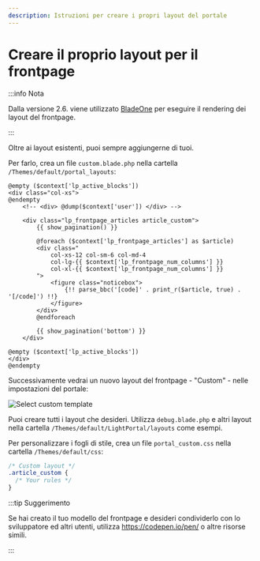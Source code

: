 ```yaml
---
description: Istruzioni per creare i propri layout del portale
---
```


# Creare il proprio layout per il frontpage

:::info Nota

Dalla versione 2.6. viene utilizzato [BladeOne](https://github.com/EFTEC/BladeOne) per eseguire il rendering dei layout del frontpage.

:::

Oltre ai layout esistenti, puoi sempre aggiungerne di tuoi.

Per farlo, crea un file `custom.blade.php` nella cartella `/Themes/default/portal_layouts`:

```php:line-numbers {9}
@empty ($context['lp_active_blocks'])
<div class="col-xs">
@endempty
	<!-- <div> @dump($context['user']) </div> -->

	<div class="lp_frontpage_articles article_custom">
		{{ show_pagination() }}

		@foreach ($context['lp_frontpage_articles'] as $article)
		<div class="
			col-xs-12 col-sm-6 col-md-4
			col-lg-{{ $context['lp_frontpage_num_columns'] }}
			col-xl-{{ $context['lp_frontpage_num_columns'] }}
		">
			<figure class="noticebox">
				{!! parse_bbc('[code]' . print_r($article, true) . '[/code]') !!}
			</figure>
		</div>
		@endforeach

		{{ show_pagination('bottom') }}
	</div>

@empty ($context['lp_active_blocks'])
</div>
@endempty
```

Successivamente vedrai un nuovo layout del frontpage - "Custom" - nelle impostazioni del portale:

![Select custom template](set_custom_template.png)

Puoi creare tutti i layout che desideri. Utilizza `debug.blade.php` e altri layout nella cartella `/Themes/default/LightPortal/layouts` come esempi.

Per personalizzare i fogli di stile, crea un file `portal_custom.css` nella cartella `/Themes/default/css`:

```css {3}
/* Custom layout */
.article_custom {
  /* Your rules */
}
```

:::tip Suggerimento

Se hai creato il tuo modello del frontpage e desideri condividerlo con lo sviluppatore ed altri utenti, utilizza https://codepen.io/pen/ o altre risorse simili.

:::
